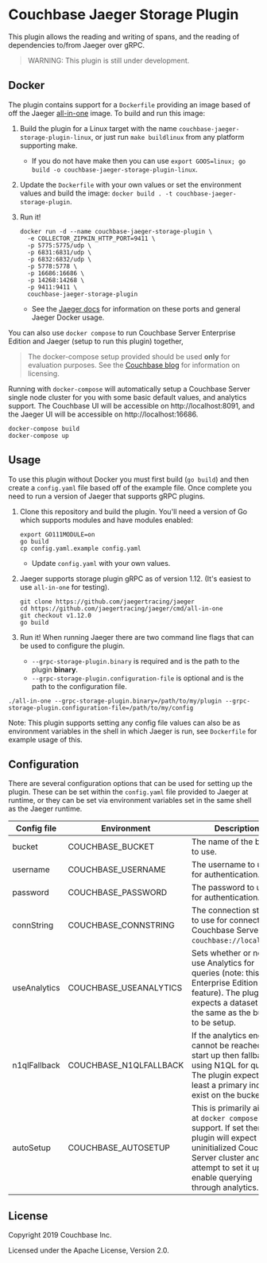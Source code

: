 Couchbase Jaeger Storage Plugin
===============================

This plugin allows the reading and writing of spans, and the reading of dependencies to/from Jaeger over gRPC.

> WARNING: This plugin is still under development.


Docker
------
The plugin contains support for a `Dockerfile` providing an image based of off the Jaeger [all-in-one](https://hub.docker.com/r/jaegertracing/all-in-one)
image. To build and run this image:

1. Build the plugin for a Linux target with the name `couchbase-jaeger-storage-plugin-linux`, or just run `make buildlinux` 
from any platform supporting make. 
    * If you do not have make then you can use `export GOOS=linux; go build -o couchbase-jaeger-storage-plugin-linux`.

2. Update the `Dockerfile` with your own values or set the environment values and build the image: `docker build . -t couchbase-jaeger-storage-plugin`.

3. Run it! 
    ```
    docker run -d --name couchbase-jaeger-storage-plugin \
      -e COLLECTOR_ZIPKIN_HTTP_PORT=9411 \
      -p 5775:5775/udp \
      -p 6831:6831/udp \
      -p 6832:6832/udp \
      -p 5778:5778 \
      -p 16686:16686 \
      -p 14268:14268 \
      -p 9411:9411 \
      couchbase-jaeger-storage-plugin
    ```
    * See the [Jaeger docs](https://www.jaegertracing.io/docs/1.12/getting-started/) for information on these ports and general Jaeger Docker usage.


You can also use `docker compose` to run Couchbase Server Enterprise Edition and Jaeger (setup to run this plugin) together,

> The docker-compose setup provided should be used __only__ for evaluation purposes. See the [Couchbase blog](https://blog.couchbase.com/couchbase-server-editions-explained-open-source-community-edition-and-enterprise-edition/)
for information on licensing.
 
 Running with `docker-compose` will automatically setup a Couchbase Server single node cluster for you with some basic default values, and analytics support.
The Couchbase UI will be accessible on http://localhost:8091, and the Jaeger UI will be accessible on http://localhost:16686.

```
docker-compose build
docker-compose up
```


Usage
-----
To use this plugin without Docker you must first build (`go build`) and then create a `config.yaml` file based off of the example file.
Once complete you need to run a version of Jaeger that supports gRPC plugins.


1. Clone this repository and build the plugin. You'll need a version of Go which supports modules and have modules enabled:
    ```
    export GO111MODULE=on
    go build
    cp config.yaml.example config.yaml
    ```
    
    * Update `config.yaml` with your own values.

2. Jaeger supports storage plugin gRPC as of version 1.12. (It's easiest to use `all-in-one` for testing).
    ```
    git clone https://github.com/jaegertracing/jaeger
    cd https://github.com/jaegertracing/jaeger/cmd/all-in-one
    git checkout v1.12.0
    go build
    ```

3. Run it! When running Jaeger there are two command line flags that can be used to configure the plugin. 
    * `--grpc-storage-plugin.binary` is required and is the path to the plugin **binary**.
    * `--grpc-storage-plugin.configuration-file` is optional and is the path to the configuration file.

```
./all-in-one --grpc-storage-plugin.binary=/path/to/my/plugin --grpc-storage-plugin.configuration-file=/path/to/my/config
```

Note: This plugin supports setting any config file values can also be as environment variables in the shell in which Jaeger 
is run, see `Dockerfile` for example usage of this.


Configuration
--------------
There are several configuration options that can be used for setting up the plugin. These can be set within the `config.yaml`
file provided to Jaeger at runtime, or they can be set via environment variables set in the same shell as the Jaeger runtime.

| Config file | Environment | Description |
|---|---|---|
| bucket | COUCHBASE_BUCKET | The name of the bucket to use. |
| username | COUCHBASE_USERNAME | The username to use for authentication. |
| password | COUCHBASE_PASSWORD | The password to use for authentication. |
| connString | COUCHBASE_CONNSTRING | The connection string to use for connecting to Couchbase Server (e.g. `couchbase://localhost`). |
| useAnalytics | COUCHBASE_USEANALYTICS | Sets whether or not to use Analytics for queries (note: this an Enterprise Edition feature). The plugin expects a dataset with the same as the bucket to be setup. |
| n1qlFallback | COUCHBASE_N1QLFALLBACK | If the analytics engine cannot be reached at start up then fallback to using N1QL for queries. The plugin expects at least a primary index to exist on the bucket. |
| autoSetup | COUCHBASE_AUTOSETUP | This is primarily aimed at `docker compose` support. If set then the plugin will expect an uninitialized Couchbase Server cluster and will attempt to set it up and enable querying through analytics. |


License
--------
Copyright 2019 Couchbase Inc.

Licensed under the Apache License, Version 2.0.

